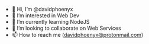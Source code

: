 - 👋 Hi, I’m @davidphoenyx
- 👀 I’m interested in Web Dev
- 🌱 I’m currently learning NodeJS
- 💞️ I’m looking to collaborate on Web Services
- 📫 How to reach me (davidphoenyx@protonmail.com)

<!---
davidphoenyx/davidphoenyx is a ✨ special ✨ repository because its `README.md` (this file) appears on your GitHub profile.
You can click the Preview link to take a look at your changes.
--->
